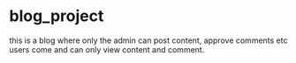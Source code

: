 # blog_project
this is a blog where only the admin can post content, approve comments etc
users come and can only view content and comment.
